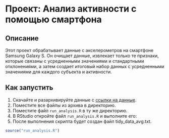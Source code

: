 # Проект: Анализ активности с помощью смартфона

## Описание
Этот проект обрабатывает данные с акселерометров на смартфоне Samsung Galaxy S. Он очищает данные, извлекает только те признаки, которые связаны с усредненными значениями и стандартными отклонениями, а затем создает итоговый набор данных с усредненными значениями для каждого субъекта и активности.

## Как запустить
1. Скачайте и разархивируйте данные с [ссылки на данные](https://d396qusza40orc.cloudfront.net/getdata%2Fprojectfiles%2FUCI%20HAR%20Dataset.zip).
2. Поместите все файлы из архива в директорию.
3. Поместите файл `run_analysis.R` в ту же директорию.
4. В RStudio откройте файл `run_analysis.R` и выполните его:
5. После выполнения скрипта будет создан файл tidy_data_avg.txt.
```r
source("run_analysis.R")
